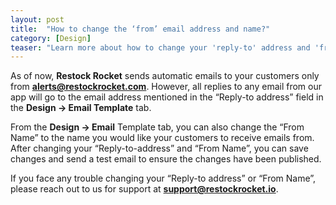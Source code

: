 ```yaml
---
layout: post
title:  "How to change the ‘from’ email address and name?"
category: [Design]
teaser: "Learn more about how to change your 'reply-to' address and 'from name' that your customers view in the back in stock emails they receive"
---
```

As of now, **Restock Rocket** sends automatic emails to your customers only from **alerts@restockrocket.com**. However, all replies to any email from our app will go to the email address mentioned in the “Reply-to address” field in the **Design -> Email Template** tab.

From the **Design -> Email** Template tab, you can also change the “From Name” to the name you would like your customers to receive emails from. After changing your “Reply-to-address” and “From Name”, you can save changes and send a test email to ensure the changes have been published.

If you face any trouble changing your “Reply-to address” or “From Name”, please reach out to us for support at **support@restockrocket.io**.
